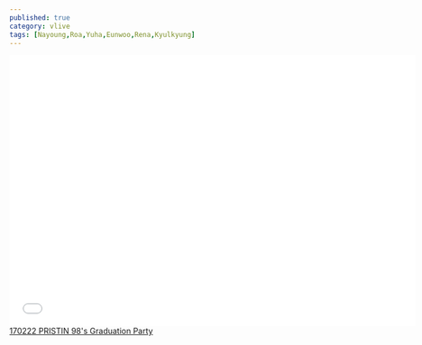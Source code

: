 ```yaml
---
published: true
category: vlive
tags: [Nayoung,Roa,Yuha,Eunwoo,Rena,Kyulkyung]
---
```

<iframe frameborder="0" width="720" height="480" src="BLAH" allowfullscreen></iframe><br /><a href="" target="_blank">170222 PRISTIN 98's Graduation Party</a>